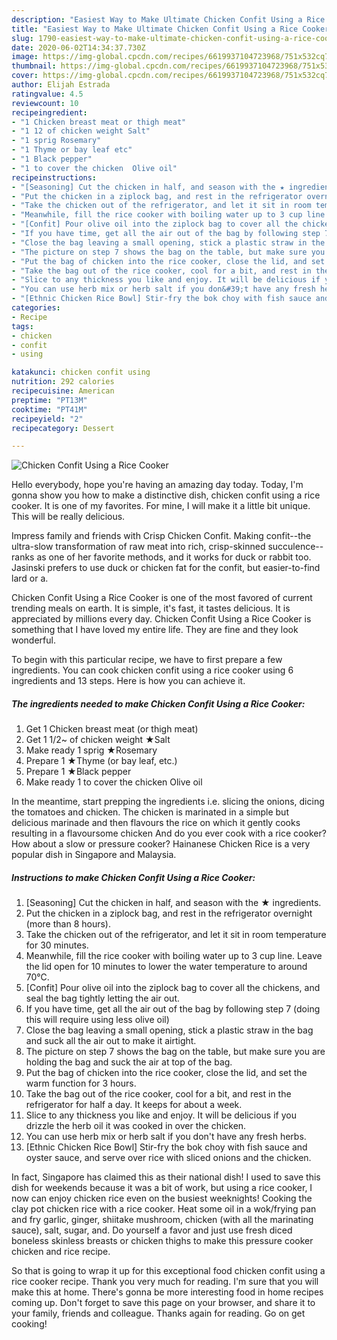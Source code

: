 ```yaml
---
description: "Easiest Way to Make Ultimate Chicken Confit Using a Rice Cooker"
title: "Easiest Way to Make Ultimate Chicken Confit Using a Rice Cooker"
slug: 1790-easiest-way-to-make-ultimate-chicken-confit-using-a-rice-cooker
date: 2020-06-02T14:34:37.730Z
image: https://img-global.cpcdn.com/recipes/6619937104723968/751x532cq70/chicken-confit-using-a-rice-cooker-recipe-main-photo.jpg
thumbnail: https://img-global.cpcdn.com/recipes/6619937104723968/751x532cq70/chicken-confit-using-a-rice-cooker-recipe-main-photo.jpg
cover: https://img-global.cpcdn.com/recipes/6619937104723968/751x532cq70/chicken-confit-using-a-rice-cooker-recipe-main-photo.jpg
author: Elijah Estrada
ratingvalue: 4.5
reviewcount: 10
recipeingredient:
- "1 Chicken breast meat or thigh meat"
- "1 12 of chicken weight Salt"
- "1 sprig Rosemary"
- "1 Thyme or bay leaf etc"
- "1 Black pepper"
- "1 to cover the chicken  Olive oil"
recipeinstructions:
- "[Seasoning] Cut the chicken in half, and season with the ★ ingredients."
- "Put the chicken in a ziplock bag, and rest in the refrigerator overnight (more than 8 hours)."
- "Take the chicken out of the refrigerator, and let it sit in room temperature for 30 minutes."
- "Meanwhile, fill the rice cooker with boiling water up to 3 cup line. Leave the lid open for 10 minutes to lower the water temperature to around 70℃."
- "[Confit] Pour olive oil into the ziplock bag to cover all the chickens, and seal the bag tightly letting the air out."
- "If you have time, get all the air out of the bag by following step 7 (doing  this will require using less olive oil)"
- "Close the bag leaving a small opening, stick a plastic straw in the bag and suck all the air out to make it airtight."
- "The picture on step 7 shows the bag on the table, but make sure you are holding the bag and suck the air at top of the bag."
- "Put the bag of chicken into the rice cooker, close the lid, and set the warm function for 3 hours."
- "Take the bag out of the rice cooker, cool for a bit, and rest in the refrigerator for half a day. It keeps for about a week."
- "Slice to any thickness you like and enjoy. It will be delicious if you drizzle the herb oil it was cooked in over the chicken."
- "You can use herb mix or herb salt if you don&#39;t have any fresh herbs."
- "[Ethnic Chicken Rice Bowl] Stir-fry the bok choy with fish sauce and oyster sauce, and serve over rice with sliced onions and the chicken."
categories:
- Recipe
tags:
- chicken
- confit
- using

katakunci: chicken confit using 
nutrition: 292 calories
recipecuisine: American
preptime: "PT13M"
cooktime: "PT41M"
recipeyield: "2"
recipecategory: Dessert

---
```



![Chicken Confit Using a Rice Cooker](https://img-global.cpcdn.com/recipes/6619937104723968/751x532cq70/chicken-confit-using-a-rice-cooker-recipe-main-photo.jpg)

Hello everybody, hope you're having an amazing day today. Today, I'm gonna show you how to make a distinctive dish, chicken confit using a rice cooker. It is one of my favorites. For mine, I will make it a little bit unique. This will be really delicious.

Impress family and friends with Crisp Chicken Confit. Making confit--the ultra-slow transformation of raw meat into rich, crisp-skinned succulence--ranks as one of her favorite methods, and it works for duck or rabbit too. Jasinski prefers to use duck or chicken fat for the confit, but easier-to-find lard or a.

Chicken Confit Using a Rice Cooker is one of the most favored of current trending meals on earth. It is simple, it's fast, it tastes delicious. It is appreciated by millions every day. Chicken Confit Using a Rice Cooker is something that I have loved my entire life. They are fine and they look wonderful.


To begin with this particular recipe, we have to first prepare a few ingredients. You can cook chicken confit using a rice cooker using 6 ingredients and 13 steps. Here is how you can achieve it.

<!--inarticleads1-->

##### The ingredients needed to make Chicken Confit Using a Rice Cooker:

1. Get 1 Chicken breast meat (or thigh meat)
1. Get 1 1/2~ of chicken weight ★Salt
1. Make ready 1 sprig ★Rosemary
1. Prepare 1 ★Thyme (or bay leaf, etc.)
1. Prepare 1 ★Black pepper
1. Make ready 1 to cover the chicken  Olive oil


In the meantime, start prepping the ingredients i.e. slicing the onions, dicing the tomatoes and chicken. The chicken is marinated in a simple but delicious marinade and then flavours the rice on which it gently cooks resulting in a flavoursome chicken And do you ever cook with a rice cooker? How about a slow or pressure cooker? Hainanese Chicken Rice is a very popular dish in Singapore and Malaysia. 

<!--inarticleads2-->

##### Instructions to make Chicken Confit Using a Rice Cooker:

1. [Seasoning] Cut the chicken in half, and season with the ★ ingredients.
1. Put the chicken in a ziplock bag, and rest in the refrigerator overnight (more than 8 hours).
1. Take the chicken out of the refrigerator, and let it sit in room temperature for 30 minutes.
1. Meanwhile, fill the rice cooker with boiling water up to 3 cup line. Leave the lid open for 10 minutes to lower the water temperature to around 70℃.
1. [Confit] Pour olive oil into the ziplock bag to cover all the chickens, and seal the bag tightly letting the air out.
1. If you have time, get all the air out of the bag by following step 7 (doing  this will require using less olive oil)
1. Close the bag leaving a small opening, stick a plastic straw in the bag and suck all the air out to make it airtight.
1. The picture on step 7 shows the bag on the table, but make sure you are holding the bag and suck the air at top of the bag.
1. Put the bag of chicken into the rice cooker, close the lid, and set the warm function for 3 hours.
1. Take the bag out of the rice cooker, cool for a bit, and rest in the refrigerator for half a day. It keeps for about a week.
1. Slice to any thickness you like and enjoy. It will be delicious if you drizzle the herb oil it was cooked in over the chicken.
1. You can use herb mix or herb salt if you don&#39;t have any fresh herbs.
1. [Ethnic Chicken Rice Bowl] Stir-fry the bok choy with fish sauce and oyster sauce, and serve over rice with sliced onions and the chicken.


In fact, Singapore has claimed this as their national dish! I used to save this dish for weekends because it was a bit of work, but using a rice cooker, I now can enjoy chicken rice even on the busiest weeknights! Cooking the clay pot chicken rice with a rice cooker. Heat some oil in a wok/frying pan and fry garlic, ginger, shiitake mushroom, chicken (with all the marinating sauce), salt, sugar, and. Do yourself a favor and just use fresh diced boneless skinless breasts or chicken thighs to make this pressure cooker chicken and rice recipe. 

So that is going to wrap it up for this exceptional food chicken confit using a rice cooker recipe. Thank you very much for reading. I'm sure that you will make this at home. There's gonna be more interesting food in home recipes coming up. Don't forget to save this page on your browser, and share it to your family, friends and colleague. Thanks again for reading. Go on get cooking!
